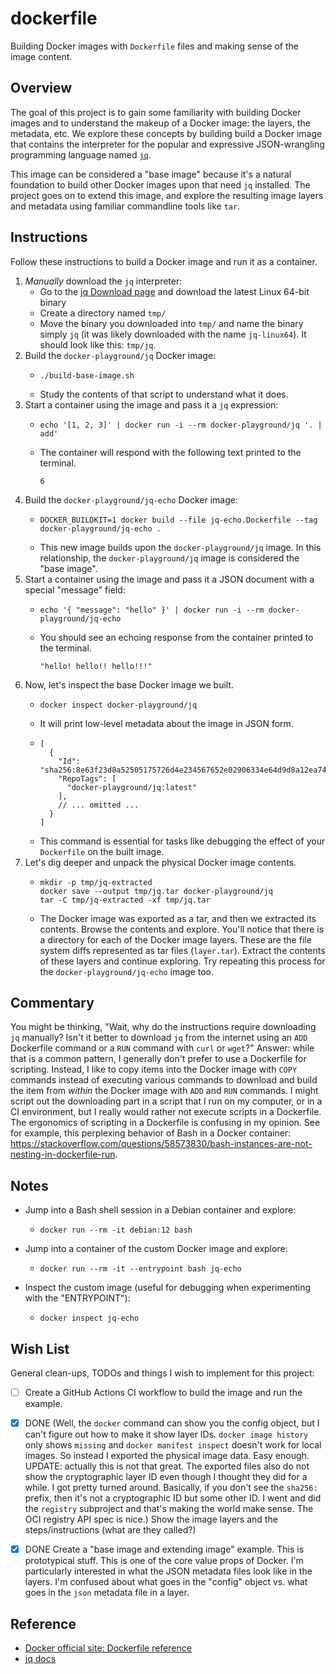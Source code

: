 # dockerfile

Building Docker images with `Dockerfile` files and making sense of the image content.


## Overview

The goal of this project is to gain some familiarity with building Docker images and to understand the makeup of a
Docker image: the layers, the metadata, etc. We explore these concepts by building build a Docker image that contains
the interpreter for the popular and expressive JSON-wrangling programming language named [`jq`](https://jqlang.github.io/jq/manual/).

This image can be considered a "base image" because it's a natural foundation to build other Docker images upon that
need `jq` installed. The project goes on to extend this image, and explore the resulting image layers and metadata using
familiar commandline tools like `tar`.


## Instructions

Follow these instructions to build a Docker image and run it as a container.

1. *Manually* download the `jq` interpreter:
   * Go to the [jq Download page](https://stedolan.github.io/jq/download/) and download the latest Linux 64-bit binary
   * Create a directory named `tmp/`
   * Move the binary you downloaded into `tmp/` and name the binary simply `jq` (it was likely downloaded with the name
    `jq-linux64`). It should look like this: `tmp/jq`.
2. Build the `docker-playground/jq` Docker image:
   * ```shell
     ./build-base-image.sh
     ```
   * Study the contents of that script to understand what it does.
3. Start a container using the image and pass it a `jq` expression:
    * ```shell
      echo '[1, 2, 3]' | docker run -i --rm docker-playground/jq '. | add'
      ```
    * The container will respond with the following text printed to the terminal.
      ```text
      6
      ```
4. Build the `docker-playground/jq-echo` Docker image:
   * ```shell
     DOCKER_BUILDKIT=1 docker build --file jq-echo.Dockerfile --tag docker-playground/jq-echo .
     ```
   * This new image builds upon the `docker-playground/jq` image. In this relationship, the `docker-playground/jq` image
     is considered the "base image".
5. Start a container using the image and pass it a JSON document with a special "message" field:
   * ```shell
     echo '{ "message": "hello" }' | docker run -i --rm docker-playground/jq-echo
     ```
   * You should see an echoing response from the container printed to the terminal.
     ```text
     "hello! hello!! hello!!!"
     ```
6. Now, let's inspect the base Docker image we built.
   * ```shell
     docker inspect docker-playground/jq
     ```
   * It will print low-level metadata about the image in JSON form.
   * ```json5
     [
       {
         "Id": "sha256:8e63f23d8a52505175726d4e234567652e02906334e64d9d8a12ea741bf03448",
         "RepoTags": [
           "docker-playground/jq:latest"
         ],
         // ... omitted ...
       }
     ]
     ```
   * This command is essential for tasks like debugging the effect of your `Dockerfile` on the built image.
7. Let's dig deeper and unpack the physical Docker image contents.
   * ```shell
     mkdir -p tmp/jq-extracted
     docker save --output tmp/jq.tar docker-playground/jq
     tar -C tmp/jq-extracted -xf tmp/jq.tar
     ```
   * The Docker image was exported as a tar, and then we extracted its contents. Browse the contents and explore. You'll
     notice that there is a directory for each of the Docker image layers. These are the file system diffs represented
     as tar files (`layer.tar`). Extract the contents of these layers and continue exploring. Try repeating this process
     for the `docker-playground/jq-echo` image too.


## Commentary

You might be thinking, "Wait, why do the instructions require downloading `jq` manually? Isn't it better to download `jq`
from the internet using an `ADD` Dockerfile command or a `RUN` command with `curl` or `wget`?" Answer: while that is a
common pattern, I generally don't prefer to use a Dockerfile for scripting. Instead, I like to copy items into the Docker
image with `COPY` commands instead of executing various commands to download and build the item from *within* the Docker
image with `ADD` and `RUN` commands. I might script out the downloading part in a script that I run on my computer, or
in a CI environment, but I really would rather not execute scripts in a Dockerfile. The ergonomics of scripting in a
Dockerfile is confusing in my opinion. See for example, this perplexing behavior of Bash in a Docker container:
<https://stackoverflow.com/questions/58573830/bash-instances-are-not-nesting-in-dockerfile-run>.  


## Notes

* Jump into a Bash shell session in a Debian container and explore:
  * ```shell
    docker run --rm -it debian:12 bash
    ```
* Jump into a container of the custom Docker image and explore:
  * ```shell
    docker run --rm -it --entrypoint bash jq-echo
    ```
* Inspect the custom image (useful for debugging when experimenting with the "ENTRYPOINT"):
  * ```shell
    docker inspect jq-echo
    ```


## Wish List

General clean-ups, TODOs and things I wish to implement for this project:

* [ ] Create a GitHub Actions CI workflow to build the image and run the example.
* [x] DONE (Well, the `docker` command can show you the config object, but I can't figure out how to make it show layer
  IDs. `docker image history` only shows `missing` and `docker manifest inspect` doesn't work for local images. So
  instead I exported the physical image data. Easy enough. UPDATE: actually this is not that great. The exported files
  also do not show the cryptographic layer ID even though I thought they did for a while. I got pretty turned around.
  Basically, if you don't see the `sha256:` prefix, then it's not a cryptographic ID but some other ID. I went and did
  the `registry` subproject and that's making the world make sense. The OCI registry API spec is nice.)
  Show the image layers and the steps/instructions (what are they called?)
* [x] DONE Create a "base image and extending image" example. This is prototypical stuff. This is one of the core value
  props of Docker. I'm particularly interested in what the JSON metadata files look like in the layers. I'm confused
  about what goes in the "config" object vs. what goes in the `json` metadata file in a layer.


## Reference

* [Docker official site: Dockerfile reference](https://docs.docker.com/engine/reference/builder/)
* [jq docs](https://stedolan.github.io/jq/manual/)
